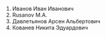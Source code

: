 1. Иванов Иван Иванович
2. Rusanov M.A.
3. Давлетьянов Арсен Альбертович
4. Кованев Никита Эдуардович
